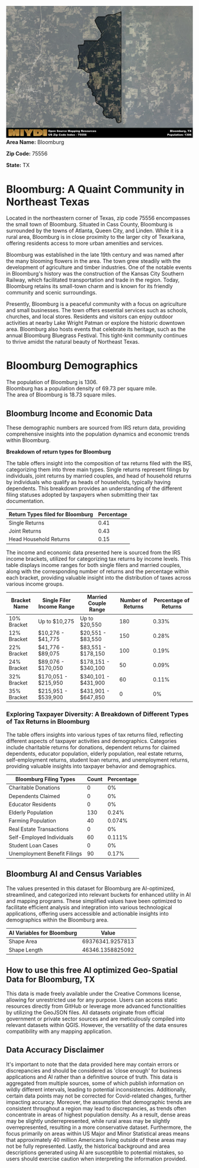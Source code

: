 ![Image Alt Text](../_images/75556.png)
**Area Name:** Bloomburg

**Zip Code:** 75556

**State:** TX


# Bloomburg: A Quaint Community in Northeast Texas

Located in the northeastern corner of Texas, zip code 75556 encompasses the small town of Bloomburg. Situated in Cass County, Bloomburg is surrounded by the towns of Atlanta, Queen City, and Linden. While it is a rural area, Bloomburg is in close proximity to the larger city of Texarkana, offering residents access to more urban amenities and services.

Bloomburg was established in the late 19th century and was named after the many blooming flowers in the area. The town grew steadily with the development of agriculture and timber industries. One of the notable events in Bloomburg's history was the construction of the Kansas City Southern Railway, which facilitated transportation and trade in the region. Today, Bloomburg retains its small-town charm and is known for its friendly community and scenic surroundings.

Presently, Bloomburg is a peaceful community with a focus on agriculture and small businesses. The town offers essential services such as schools, churches, and local stores. Residents and visitors can enjoy outdoor activities at nearby Lake Wright Patman or explore the historic downtown area. Bloomburg also hosts events that celebrate its heritage, such as the annual Bloomburg Bluegrass Festival. This tight-knit community continues to thrive amidst the natural beauty of Northeast Texas.

# Bloomburg Demographics

The population of Bloomburg is 1306.  
Bloomburg has a population density of 69.73 per square mile.  
The area of Bloomburg is 18.73 square miles.  

## Bloomburg Income and Economic Data

These demographic numbers are sourced from IRS return data, providing comprehensive insights into the population dynamics and economic trends within Bloomburg.

**Breakdown of return types for Bloomburg**

The table offers insight into the composition of tax returns filed with the IRS, categorizing them into three main types. Single returns represent filings by individuals, joint returns by married couples, and head of household returns by individuals who qualify as heads of households, typically having dependents. This breakdown provides an understanding of the different filing statuses adopted by taxpayers when submitting their tax documentation.

| Return Types filed for Bloomburg                              | Percentage          |
|----------------------------------------------------------|---------------------|
| Single Returns                                            | 0.41 |
| Joint Returns                                             | 0.43 |
| Head Household Returns                                    | 0.15 |

The income and economic data presented here is sourced from the IRS income brackets, utilized for categorizing tax returns by income levels. This table displays income ranges for both single filers and married couples, along with the corresponding number of returns and the percentage within each bracket, providing valuable insight into the distribution of taxes across various income groups.

| Bracket Name       | Single Filer Income Range | Married Couple Range | Number of Returns | Percentage of Returns |
|--------------------|----------------------------|----------------------|-------------------|-----------------------|
| 10% Bracket        | Up to $10,275              | Up to $20,550        | 180 | 0.33% |
| 12% Bracket        | $10,276 - $41,775          | $20,551 - $83,550    | 150 | 0.28% |
| 22% Bracket        | $41,776 - $89,075          | $83,551 - $178,150   | 100 | 0.19% |
| 24% Bracket        | $89,076 - $170,050         | $178,151 - $340,100  | 50 | 0.09% |
| 32% Bracket        | $170,051 - $215,950        | $340,101 - $431,900  | 60 | 0.11% |
| 35% Bracket        | $215,951 - $539,900        | $431,901 - $647,850  | 0 | 0% |

### Exploring Taxpayer Diversity: A Breakdown of Different Types of Tax Returns in Bloomburg

The table offers insights into various types of tax returns filed, reflecting different aspects of taxpayer activities and demographics. Categories include charitable returns for donations, dependent returns for claimed dependents, educator population, elderly population, real estate returns, self-employment returns, student loan returns, and unemployment returns, providing valuable insights into taxpayer behavior and demographics.

| Bloomburg Filing Types                    | Count | Percentage |
|--------------------------------------|-------|------------|
| Charitable Donations                 | 0 | 0% |
| Dependents Claimed                   | 0 | 0% |
| Educator Residents                   | 0 | 0% |
| Elderly Population                   | 130 | 0.24% |
| Farming Population                   | 40 | 0.074% |
| Real Estate Transactions             | 0 | 0% |
| Self-Employed Individuals            | 60 | 0.111% |
| Student Loan Cases                   | 0 | 0% |
| Unemployment Benefit Filings         | 90 | 0.17% |

## Bloomburg AI and Census Variables

The values presented in this dataset for Bloomburg are AI-optimized, streamlined, and categorized into relevant buckets for enhanced utility in AI and mapping programs. These simplified values have been optimized to facilitate efficient analysis and integration into various technological applications, offering users accessible and actionable insights into demographics within the Bloomburg area.

| AI Variables for Bloomburg | Value |
|-------------|-------|
| Shape Area | 69376341.9257813 |
| Shape Length | 46346.1358825092 |

## How to use this free AI optimized Geo-Spatial Data for Bloomburg, TX

This data is made freely available under the Creative Commons license, allowing for unrestricted use for any purpose. Users can access static resources directly from GitHub or leverage more advanced functionalities by utilizing the GeoJSON files. All datasets originate from official government or private sector sources and are meticulously compiled into relevant datasets within QGIS. However, the versatility of the data ensures compatibility with any mapping application.

## Data Accuracy Disclaimer
It's important to note that the data provided here may contain errors or discrepancies and should be considered as 'close enough' for business applications and AI rather than a definitive source of truth. This data is aggregated from multiple sources, some of which publish information on wildly different intervals, leading to potential inconsistencies. Additionally, certain data points may not be corrected for Covid-related changes, further impacting accuracy. Moreover, the assumption that demographic trends are consistent throughout a region may lead to discrepancies, as trends often concentrate in areas of highest population density. As a result, dense areas may be slightly underrepresented, while rural areas may be slightly overrepresented, resulting in a more conservative dataset. Furthermore, the focus primarily on areas within US Major and Minor Statistical areas means that approximately 40 million Americans living outside of these areas may not be fully represented. Lastly, the historical background and area descriptions generated using AI are susceptible to potential mistakes, so users should exercise caution when interpreting the information provided.
